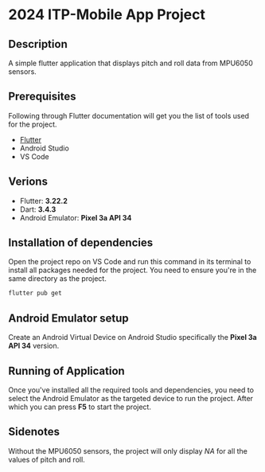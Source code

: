 # 2024 ITP-Mobile App Project

## Description

A simple flutter application that displays pitch and roll data from MPU6050 sensors.

## Prerequisites

Following through Flutter documentation will get you the list of tools used for the project.
- [Flutter](https://docs.flutter.dev/get-started/install/windows/mobile)
- Android Studio
- VS Code

## Verions

- Flutter: **3.22.2**
- Dart: **3.4.3**
- Android Emulator: **Pixel 3a API 34**

## Installation of dependencies

Open the project repo on VS Code and run this command in its terminal to install all packages 
needed for the project. You need to ensure you're in the same directory as the project.

```sh
flutter pub get
```

## Android Emulator setup

Create an Android Virtual Device on Android Studio specifically the **Pixel 3a API 34** version.

## Running of Application

Once you've installed all the required tools and dependencies, you need to select the Android Emulator
as the targeted device to run the project. After which you can press **F5** to start the project.

## Sidenotes

Without the MPU6050 sensors, the project will only display *NA* for all the values of pitch and roll.
